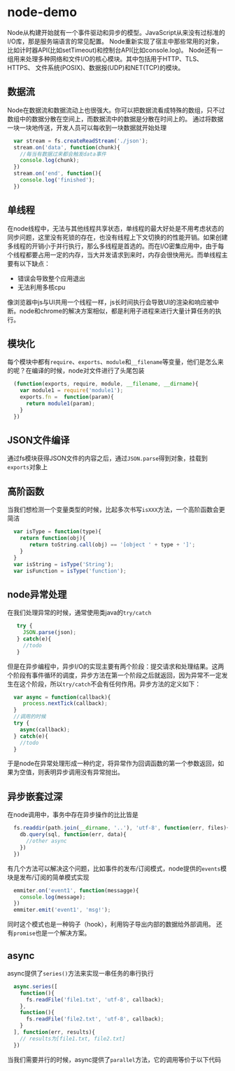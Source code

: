 # node-demo
Node从构建开始就有一个事件驱动和异步的模型。JavaScript从来没有过标准的I/O库，那是服务端语言的常见配置。
Node重新实现了宿主中那些常用的对象，比如计时器API(比如setTimeout)和控制台API(比如console.log)。
Node还有一组用来处理多种网络和文件I/O的核心模块。其中包括用于HTTP、TLS、HTTPS、 文件系统(POSIX)、数据报(UDP)和NET(TCP)的模块。

数据流
-
Node在数据流和数据流动上也很强大。你可以把数据流看成特殊的数组，只不过数组中的数据分散在空间上，而数据流中的数据是分散在时间上的。
通过将数据一块一块地传送，开发人员可以每收到一块数据就开始处理
```javascript
  var stream = fs.createReadStream('./json');
  stream.on('data', function(chunk){
    //每当有数据过来都会触发data事件
    console.log(chunk);
  })
  stream.on('end', function(){
    console.log('finished');
  })
```

单线程
-
在node线程中，无法与其他线程共享状态，单线程的最大好处是不用考虑状态的同步问题，这里没有死锁的存在，也没有线程上下文切换的的性能开销。如果创建多线程的开销小于并行执行，那么多线程是首选的。而在I/O密集应用中，由于每个线程都要占用一定的内存，当大并发请求到来时，内存会很快用光。而单线程主要有以下缺点：

 * 错误会导致整个应用退出
 * 无法利用多核cpu
 
像浏览器中js与UI共用一个线程一样，js长时间执行会导致UI的渲染和响应被中断。node和chrome的解决方案相似，都是利用子进程来进行大量计算任务的执行。

模块化
-
每个模块中都有`require`、`exports`、`module`和`__filename`等变量，他们是怎么来的呢？在编译的时候，node对文件进行了头尾包装
```javascript
  (function(exports, require, module, __filename, __dirname){
    var module1 = require('module1');
    exports.fn =  function(param){
      return module1(param);
    }
  })
```

JSON文件编译
-
通过fs模块获得JSON文件的内容之后，通过`JSON.parse`得到对象，挂载到`exports`对象上

高阶函数
-
当我们想检测一个变量类型的时候，比起多次书写`isXXX`方法，一个高阶函数会更简洁
```javascript
  var isType = function(type){
    return function(obj){
       return toString.call(obj) == '[object ' + type + ']';
    }
  }
  var isString = isType('String');
  var isFunction = isType('function');
```

node异常处理
-
在我们处理异常的时候，通常使用类java的`try/catch`
```javascript
   try {
     JSON.parse(json);
   } catch(e){
     //todo
   }
```
但是在异步编程中，异步I/O的实现主要有两个阶段：提交请求和处理结果。这两个阶段有事件循环的调度，异步方法在第一个阶段之后就返回，因为异常不一定发生在这个阶段，所以`try/catch`不会有任何作用。异步方法的定义如下：
```javascript
  var async = function(callback){
     process.nextTick(callback);
  }
  //调用的时候
  try {
    async(callback);
  } catch(e){
    //todo
  }
```
于是node在异常处理形成一种约定，将异常作为回调函数的第一个参数返回，如果为空值，则表明异步调用没有异常抛出。

异步嵌套过深
-
在node调用中，事务中存在异步操作的比比皆是
```javascript
  fs.readdir(path.join(__dirname, '..'), 'utf-8', function(err, files){
    db.query(sql, function(err, data){
      //other async
    })
  })
```
有几个方法可以解决这个问题，比如事件的发布/订阅模式，node提供的`events`模块是发布/订阅的简单模式实现
```javascript
  emmiter.on('event1', function(messagge){
    console.log(message);
  })
  emmiter.emit('event1', 'msg!');
```
同时这个模式也是一种钩子（hook），利用钩子导出内部的数据给外部调用。
还有`promise`也是一个解决方案。

async
-
async提供了`series()`方法来实现一串任务的串行执行
```javascript
  async.series([
    function(){
      fs.readFile('file1.txt', 'utf-8', callback);
    },
    function(){
      fs.readFile('file2.txt', 'utf-8', callback);
    }
  ], function(err, results){
    // results为[file1.txt, file2.txt]
  })
```
当我们需要并行的时候，async提供了`parallel`方法，它的调用等价于以下代码
```javascript
  
```





